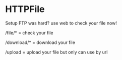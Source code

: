 # HTTPFile
Setup FTP was hard? use web to check your file now!

/file/* = check your file 

/download/* = download your file

/upload = upload your file but only can use by url 
